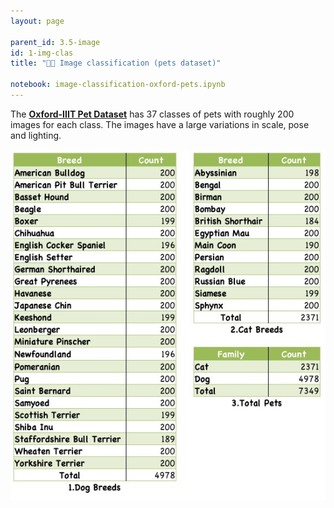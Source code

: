 ```yaml
---
layout: page

parent_id: 3.5-image
id: 1-img-clas
title: "🐶🐱 Image classification (pets dataset)"

notebook: image-classification-oxford-pets.ipynb
---
```




The [**Oxford-IIIT Pet Dataset**](https://www.robots.ox.ac.uk/~vgg/data/pets/) has 37 classes of pets with roughly 200 images for each class. The images have a large variations in scale, pose and lighting.

![](img/breed_count.jpg)
